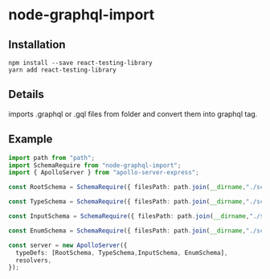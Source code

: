 # node-graphql-import

## Installation
```
npm install --save react-testing-library
yarn add react-testing-library
```

## Details

imports .graphql or .gql files from folder and convert them into graphql tag.

## Example
```typescript
import path from "path";
import SchemaRequire from "node-graphql-import";
import { ApolloServer } from "apollo-server-express";

const RootSchema = SchemaRequire({ filesPath: path.join(__dirname,"./schema") });

const TypeSchema = SchemaRequire({ filesPath: path.join(__dirname,"./schema/type") });

const InputSchema = SchemaRequire({ filesPath: path.join(__dirname,"./schema/input") });

const EnumSchema = SchemaRequire({ filesPath: path.join(__dirname,"./schema/enum") });

const server = new ApolloServer({
  typeDefs: [RootSchema, TypeSchema,InputSchema, EnumSchema],
  resolvers,
});
```